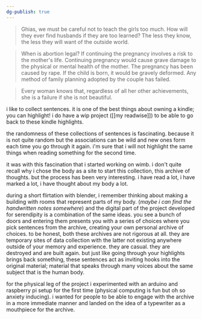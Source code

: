 ```yaml
---
dg-publish: true
---
```


> Ghias, we must be careful not to teach the girls too much. How will they ever find husbands if they are too learned? The less they know, the less they will want of the outside world.

> When is abortion legal? If continuing the pregnancy involves a risk to the mother's life. Continuing pregnancy would cause grave damage to the physical or mental health of the mother. The pregnancy has been caused by rape. If the child is born, it would be gravely deformed. Any method of family planning adopted by the couple has failed.

> Every woman knows that, regardless of all her other achievements, she is a failure if she is not beautiful.

i like to collect sentences. it is one of the best things about owning a kindle; you can highlight! i do have a wip project ([[my readwise]]) to be able to go back to these kindle highlights. 

the randomness of these collections of sentences is fascinating. because it is not quite random but the associations can be wild and new ones form each time you go through it again. i'm sure that i will not highlight the same things when reading something for the second time.  

it was with this fascination that i started working on wimb. i don't quite recall why i chose the body as a site to start this collection, this archive of thoughts. but the process has been very interesting. i have read a lot, i have marked a lot, i have thought about my body a lot. 

during a short flirtation with blender, i remember thinking about making a building with rooms that represent parts of my body. (*maybe i can find the handwritten notes somewhere*) and the digital part of the project developed for serendipity is a combination of the same ideas. you see a bunch of doors and entering them presents you with a series of choices where you pick sentences from the archive, creating your own personal archive of choices. to be honest, both these archives are not rigorous at all. they are temporary sites of data collection with the latter not existing anywhere outside of your memory and experience. they are casual. they are destroyed and are built again. but just like going through your highlights brings back something, these sentences act as inviting hooks into the original material; material that speaks through many voices about the same subject that is the human body. 

for the physical leg of the project i experimented with an arduino and raspberry pi setup for the first time (physical computing is fun but oh so anxiety inducing). i wanted for people to be able to engage with the archive in a more immediate manner and landed on the idea of a typewriter as a mouthpiece for the archive. 
